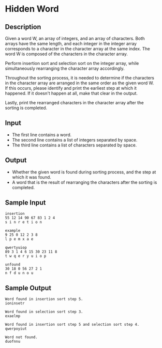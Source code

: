 # Hidden Word

## Description
Given a word W, an array of integers, and an array of characters. Both arrays have the same length, and each integer in the integer array corresponds to a character in the character array at the same index. The word W is composed of the characters in the character array.

Perform insertion sort and selection sort on the integer array, while simultaneously rearranging the character array accordingly.

Throughout the sorting process, it is needed to determine if the characters in the character array are arranged in the same order as the given word W. If this occurs, please identify and print the earliest step at which it happened. If it doesn't happen at all, make that clear in the output.

Lastly, print the rearranged characters in the character array after the sorting is completed.

## Input
- The first line contains a word.
- The second line contains a list of integers separated by space.
- The third line contains a list of characters separated by space.

## Output
- Whether the given word is found during sorting process, and the step at which it was found.
- A word that is the result of rearranging the characters after the sorting is completed.

## Sample Input
```
insertion
55 12 14 90 67 83 1 2 4
s i n r e t i o n
```
```
example
9 25 0 12 2 3 8
l p e m x a e
```
```
qwertyuiop
89 3 1 4 6 15 30 23 11 8
t w q e r y u i o p
```
```
unfound
30 18 0 56 27 2 1
n f d u n o u
```

## Sample Output
```
Word found in insertion sort step 5.
ioninsetr
```
```
Word found in selection sort step 3.
exaelmp
```
```
Word found in insertion sort step 5 and selection sort step 4.
qwerpoyiut
```
```
Word not found.
duofnnu
```
